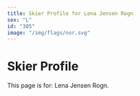 ```yaml
---
title: Skier Profile for Lena Jensen Rogn
sex: "L"
id: "305"
image: "/img/flags/nor.svg" 
---
```


# Skier Profile

This page is for: Lena Jensen Rogn.
    